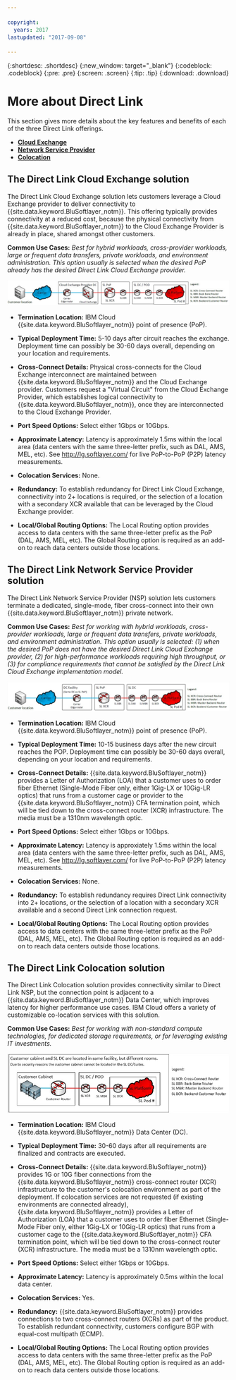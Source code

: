 ```yaml
---

copyright:
  years: 2017
lastupdated: "2017-09-08"

---
```


{:shortdesc: .shortdesc}
{:new_window: target="_blank"}
{:codeblock: .codeblock}
{:pre: .pre}
{:screen: .screen}
{:tip: .tip}
{:download: .download}

# More about Direct Link

This section gives more details about the key features and benefits of each of the three Direct Link offerings. 
  * [**Cloud Exchange**](#the-direct-link-cloud-exchange-solution)
  * [**Network Service Provider**](#the-direct-link-network-service-provider-solution)
  * [**Colocation**](#the-direct-link-colocation-solution)

## The Direct Link Cloud Exchange solution

The Direct Link Cloud Exchange solution lets customers leverage a Cloud Exchange provider to deliver connectivity to {{site.data.keyword.BluSoftlayer_notm}}. This offering typically provides connectivity at a reduced cost, because the physical connectivity from {{site.data.keyword.BluSoftlayer_notm}} to the Cloud Exchange Provider is already in place, shared amongst other customers.

**Common Use Cases:** _Best for hybrid workloads, cross-provider workloads, large or frequent data transfers, private workloads, and environment administration.  This option usually is selected when the desired PoP already has the desired Direct Link Cloud Exchange provider._

![Figure 1](/images/direct_link_cloud.jpg)

 * **Termination Location:** IBM Cloud {{site.data.keyword.BluSoftlayer_notm}} point of presence (PoP).

 * **Typical Deployment Time:** 5-10 days after circuit reaches the exchange. Deployment time can possibly be 30-60 days overall, depending on your location and requirements.

 * **Cross-Connect Details:** Physical cross-connects for the Cloud Exchange interconnect are maintained between {{site.data.keyword.BluSoftlayer_notm}} and the Cloud Exchange provider. Customers request a "Virtual Circuit" from the Cloud Exchange Provider, which establishes logical connectivity to {{site.data.keyword.BluSoftlayer_notm}}, once they are interconnected to the Cloud Exchange Provider.

 * **Port Speed Options:** Select either 1Gbps or 10Gbps.

 * **Approximate Latency:** Latency is approximately 1.5ms within the local area (data centers with the same three-letter prefix, such as DAL, AMS, MEL, etc). See http://lg.softlayer.com/ for live PoP-to-PoP (P2P) latency measurements.

 * **Colocation Services:** None.

 * **Redundancy:** To establish redundancy for Direct Link Cloud Exchange, connectivity into 2+ locations is required, or the selection of a location with a secondary XCR available that can be leveraged by the Cloud Exchange provider.

 * **Local/Global Routing Options:** The Local Routing option provides access to data centers with the same three-letter prefix as the PoP (DAL, AMS, MEL, etc). The Global Routing option is required as an add-on to reach data centers outside those locations.
 
## The Direct Link Network Service Provider solution

The Direct Link Network Service Provider (NSP) solution lets customers terminate a dedicated, single-mode, fiber cross-connect into their own {{site.data.keyword.BluSoftlayer_notm}} private network.

 **Common Use Cases:** _Best for working with hybrid workloads, cross-provider workloads, large or frequent data transfers, private workloads, and environment administration.  This option usually is selected: (1) when the desired PoP does not have the desired Direct Link Cloud Exchange provider, (2) for high-performance workloads requiring high throughput, or (3) for compliance requirements that cannot be satisfied by the Direct Link Cloud Exchange implementation model._

![Figure 2](/images/direct_link_nsp.jpg)

 * **Termination Location:** IBM Cloud {{site.data.keyword.BluSoftlayer_notm}} point of presence (PoP).

 * **Typical Deployment Time:** 10-15 business days after the new circuit reaches the POP. Deployment time can possibly be 30-60 days overall, depending on your location and requirements.

 * **Cross-Connect Details:** {{site.data.keyword.BluSoftlayer_notm}} provides a Letter of Authorization (LOA) that a customer uses to order fiber Ethernet (Single-Mode Fiber only, either 1Gig-LX or 10Gig-LR optics) that runs from a customer cage or provider to the {{site.data.keyword.BluSoftlayer_notm}} CFA termination point, which will be tied down to the cross-connect router (XCR) infrastructure. The media must be a 1310nm wavelength optic.

 * **Port Speed Options:** Select either 1Gbps or 10Gbps.

 * **Approximate Latency:** Latency is approxiately 1.5ms within the local area (data centers with the same three-letter prefix, such as DAL, AMS, MEL, etc).  See http://lg.softlayer.com/ for live PoP-to-PoP (P2P) latency measurements.

 * **Colocation Services:** None.

 * **Redundancy:** To establish redundancy requires Direct Link connectivity into 2+ locations, or the selection of a location with a secondary XCR available and a second Direct Link connection request.

 * **Local/Global Routing Options:** The Local Routing option provides access to data centers with the same three-letter prefix as the PoP (DAL, AMS, MEL, etc). The Global Routing option is required as an add-on to reach data centers outside those locations.

## The Direct Link Colocation solution

The Direct Link Colocation solution provides connectivity similar to Direct Link NSP, but the connection point is adjacent to a {{site.data.keyword.BluSoftlayer_notm}} Data Center, which improves latency for higher performance use cases. IBM Cloud offers a variety of customizable co-location services with this solution.

**Common Use Cases:** _Best for working with non-standard compute technologies, for dedicated storage requirements, or for leveraging existing IT investments._

![Figure 3](/images/direct_link_colo.jpg)

* **Termination Location:** IBM Cloud {{site.data.keyword.BluSoftlayer_notm}} Data Center (DC).

 * **Typical Deployment Time:** 30-60 days after all requirements are finalized and contracts are executed.

 * **Cross-Connect Details:** {{site.data.keyword.BluSoftlayer_notm}} provides 1G or 10G fiber connections from the {{site.data.keyword.BluSoftlayer_notm}} cross-connect router (XCR) infrastructure to the customer's colocation environment as part of the deployment.  If colocation services are not requested (if existing environments are connected already), {{site.data.keyword.BluSoftlayer_notm}} provides a Letter of Authorization (LOA) that a customer uses to order fiber Ethernet (Single-Mode Fiber only, either 1Gig-LX or 10Gig-LR optics) that runs from a customer cage to the {{site.data.keyword.BluSoftlayer_notm}} CFA termination point, which will be tied down to the cross-connect router (XCR) infrastructure. The media must be a 1310nm wavelength optic.

 * **Port Speed Options:** Select either 1Gbps or 10Gbps.

 * **Approximate Latency:** Latency is approximately 0.5ms within the local data center.

 * **Colocation Services:** Yes.

 * **Redundancy:** {{site.data.keyword.BluSoftlayer_notm}} provides connections to two cross-connect routers (XCRs) as part of the product. To establish redundant connectivity, customers configure BGP with equal-cost multipath (ECMP).

 * **Local/Global Routing Options:** The Local Routing option provides access to data centers with the same three-letter prefix as the PoP (DAL, AMS, MEL, etc). The Global Routing option is required as an add-on to reach data centers outside those locations.
